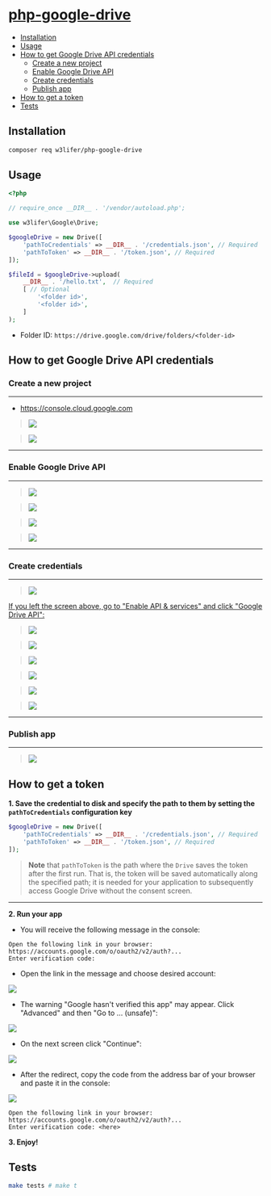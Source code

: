 # [php-google-drive](https://packagist.org/packages/w3lifer/php-google-drive)

- [Installation](#installation)
- [Usage](#usage)
- [How to get Google Drive API credentials](#how-to-get-google-drive-api-credentials)
  - [Create a new project](#create-a-new-project)
  - [Enable Google Drive API](#enable-google-drive-api)
  - [Create credentials](#create-credentials)
  - [Publish app](#publish-app)
- [How to get a token](#how-to-get-a-token)
- [Tests](#tests)

## Installation

```sh
composer req w3lifer/php-google-drive
```

## Usage

```php
<?php

// require_once __DIR__ . '/vendor/autoload.php';

use w3lifer\Google\Drive;

$googleDrive = new Drive([
    'pathToCredentials' => __DIR__ . '/credentials.json', // Required
    'pathToToken' => __DIR__ . '/token.json', // Required
]);

$fileId = $googleDrive->upload(
    __DIR__ . '/hello.txt',  // Required
    [ // Optional
        '<folder id>',
        '<folder id>',
    ]
);
```

- Folder ID: `https://drive.google.com/drive/folders/<folder-id>`

## How to get Google Drive API credentials

### Create a new project

---

- https://console.cloud.google.com

> ![](img/1.png)

> ![](img/2.png)

---

### Enable Google Drive API

---

> ![](img/3.png)

> ![](img/4.png)

> ![](img/5.png)

> ![](img/6.png)

---

### Create credentials

---

> ![](img/7.png)

<ins>If you left the screen above, go to "Enable API & services" and click "Google Drive API":</ins>

> ![](img/8.png)

> ![](img/9.png)

> ![](img/10.png)

> ![](img/11.png)

> ![](img/12.png)

> ![](img/13.png)

---

### Publish app

---

> ![](img/14.png)

## How to get a token

**1. Save the credential to disk and specify the path to them by setting the `pathToCredentials` configuration key**

```php
$googleDrive = new Drive([
    'pathToCredentials' => __DIR__ . '/credentials.json', // Required
    'pathToToken' => __DIR__ . '/token.json', // Required
]);
```

> **Note** that `pathToToken` is the path where the `Drive` saves the token after the first run. That is, the token will be saved automatically along the specified path; it is needed for your application to subsequently access Google Drive without the consent screen.

---

**2. Run your app**

- You will receive the following message in the console:

```
Open the following link in your browser:
https://accounts.google.com/o/oauth2/v2/auth?...
Enter verification code:
```

- Open the link in the message and choose desired account:

![](img/15.png)

- The warning "Google hasn't verified this app" may appear. Click "Advanced" and then "Go to ... (unsafe)":

![](img/16.png)

- On the next screen click "Continue":

![](img/17.png)

- After the redirect, copy the code from the address bar of your browser and paste it in the console:

![](img/18.png)

```
Open the following link in your browser:
https://accounts.google.com/o/oauth2/v2/auth?...
Enter verification code: <here>
```

**3. Enjoy!**

## Tests

```sh
make tests # make t
```
